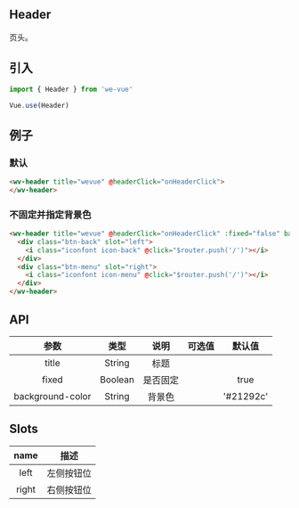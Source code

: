 Header
---
页头。

## 引入

```js
import { Header } from 'we-vue'

Vue.use(Header)
```

## 例子

### 默认

```html
<wv-header title="wevue" @headerClick="onHeaderClick">
</wv-header>
```

### 不固定并指定背景色
```html
<wv-header title="wevue" @headerClick="onHeaderClick" :fixed="false" background-color="#2196f3">
  <div class="btn-back" slot="left">
    <i class="iconfont icon-back" @click="$router.push('/')"></i>
  </div>
  <div class="btn-menu" slot="right">
    <i class="iconfont icon-menu" @click="$router.push('/')"></i>
  </div>
</wv-header>
```

## API

|     参数     |   类型    |   说明    |         可选值          |   默认值   |
| :--------: | :-----: | :-----: | :------------------: | :-----: |
|    title    | String  |   标题    |                      |  |
|    fixed   | Boolean | 是否固定 |                    |  true  |
|  background-color  | String |  背景色   |                      |  '#21292c'  |

## Slots

|   name   |   描述    |
| :----: | :-----: |
| left  | 左侧按钮位  |
| right  | 右侧按钮位  |
